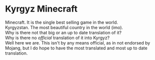 # Kyrgyz Minecraft
Minecraft. It is the single best selling game in the world.  
Kyrgyzstan. The most beautiful country in the world (imo).  
Why is there not that big or an up to date translation of it?  
Why is there no *official* translation of it into Kyrgyz?  
Well here we are.
This isn't by any means official, as in not endorsed by Mojang, but I do hope to have the most translated and most up to date translation.
